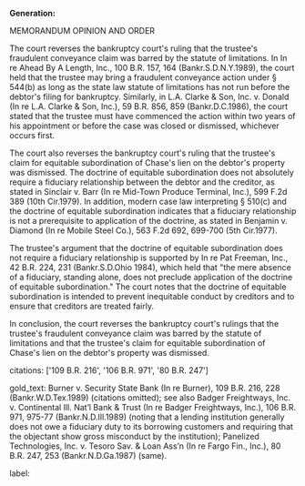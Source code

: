 **Generation:**

 <answer>
MEMORANDUM OPINION AND ORDER

The court reverses the bankruptcy court's ruling that the trustee's fraudulent conveyance claim was barred by the statute of limitations. In In re Ahead By A Length, Inc., 100 B.R. 157, 164 (Bankr.S.D.N.Y.1989), the court held that the trustee may bring a fraudulent conveyance action under § 544(b) as long as the state law statute of limitations has not run before the debtor's filing for bankruptcy. Similarly, in L.A. Clarke & Son, Inc. v. Donald (In re L.A. Clarke & Son, Inc.), 59 B.R. 856, 859 (Bankr.D.C.1986), the court stated that the trustee must have commenced the action within two years of his appointment or before the case was closed or dismissed, whichever occurs first.

The court also reverses the bankruptcy court's ruling that the trustee's claim for equitable subordination of Chase's lien on the debtor's property was dismissed. The doctrine of equitable subordination does not absolutely require a fiduciary relationship between the debtor and the creditor, as stated in Sinclair v. Barr (In re Mid-Town Produce Terminal, Inc.), 599 F.2d 389 (10th Cir.1979). In addition, modern case law interpreting § 510(c) and the doctrine of equitable subordination indicates that a fiduciary relationship is not a prerequisite to application of the doctrine, as stated in Benjamin v. Diamond (In re Mobile Steel Co.), 563 F.2d 692, 699-700 (5th Cir.1977).

The trustee's argument that the doctrine of equitable subordination does not require a fiduciary relationship is supported by In re Pat Freeman, Inc., 42 B.R. 224, 231 (Bankr.S.D.Ohio 1984), which held that "the mere absence of a fiduciary, standing alone, does not preclude application of the doctrine of equitable subordination." The court notes that the doctrine of equitable subordination is intended to prevent inequitable conduct by creditors and to ensure that creditors are treated fairly.

In conclusion, the court reverses the bankruptcy court's rulings that the trustee's fraudulent conveyance claim was barred by the statute of limitations and that the trustee's claim for equitable subordination of Chase's lien on the debtor's property was dismissed.

citations: ['109 B.R. 216', '106 B.R. 971', '80 B.R. 247']

gold_text: Burner v. Security State Bank (In re Burner), 109 B.R. 216, 228 (Bankr.W.D.Tex.1989) (citations omitted); see also Badger Freightways, Inc. v. Continental Ill. Nat’l Bank & Trust (In re Badger Freightways, Inc.), 106 B.R. 971, 975-77 (Bankr.N.D.Ill.1989) (noting that a lending institution generally does not owe a fiduciary duty to its borrowing customers and requiring that the objectant show gross misconduct by the institution); Panelized Technologies, Inc. v. Tesoro Sav. & Loan Ass’n (In re Fargo Fin., Inc.), 80 B.R. 247, 253 (Bankr.N.D.Ga.1987) (same).

label: 